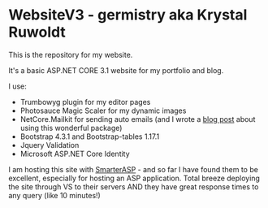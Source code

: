 # WebsiteV3 - germistry aka Krystal Ruwoldt

This is the repository for my website. 

It's a basic ASP.NET CORE 3.1 website for my portfolio and blog. 

I use:
* Trumbowyg plugin for my editor pages 
* Photosauce Magic Scaler for my dynamic images 
* NetCore.Mailkit for sending auto emails (and I wrote a [blog post](https://germistry.com/Post/9/send-template-emails-with-net-core-mailkit) about using this wonderful package)
* Bootstrap 4.3.1 and Bootstrap-tables 1.17.1
* Jquery Validation  
* Microsoft ASP.NET Core Identity 
 
I am hosting this site with [SmarterASP](https://www.smarterasp.net) - and so far I have found them to be excellent, especially for hosting an ASP application. Total breeze deploying the site through VS to their servers AND they have great response times to any query (like 10 minutes!)
